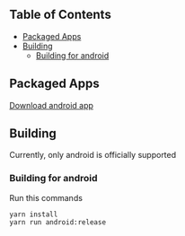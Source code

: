 ## Table of Contents

* [Packaged Apps](#packaged-apps)
* [Building](#building)
  * [Building for android](#building-android)

## Packaged Apps

[Download android app]('https://github.com/prijindal/readgit/raw/build/app-release.apk')

## Building

Currently, only android is officially supported

### Building for android

Run this commands
```
yarn install
yarn run android:release
```
